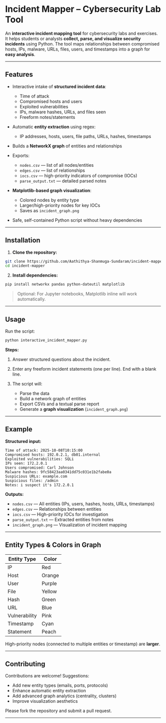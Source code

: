 # Incident Mapper – Cybersecurity Lab Tool

An **interactive incident mapping tool** for cybersecurity labs and exercises.
It helps students or analysts **collect, parse, and visualize security incidents** using Python. The tool maps relationships between compromised hosts, IPs, malware, URLs, files, users, and timestamps into a graph for **easy analysis**.

---

## Features

* Interactive intake of **structured incident data**:

  * Time of attack
  * Compromised hosts and users
  * Exploited vulnerabilities
  * IPs, malware hashes, URLs, and files seen
  * Freeform notes/statements
* Automatic **entity extraction** using regex:

  * IP addresses, hosts, users, file paths, URLs, hashes, timestamps
* Builds a **NetworkX graph** of entities and relationships
* Exports:

  * `nodes.csv` — list of all nodes/entities
  * `edges.csv` — list of relationships
  * `iocs.csv` — high-priority indicators of compromise (IOCs)
  * `parse_output.txt` — detailed parsed notes
* **Matplotlib-based graph visualization**:

  * Colored nodes by entity type
  * Larger/high-priority nodes for key IOCs
  * Saves as `incident_graph.png`
* Safe, self-contained Python script without heavy dependencies

---

## Installation

1. **Clone the repository:**

```bash
git clone https://github.com/Aathithya-Shanmuga-Sundaram/incident-mapper.git
cd incident-mapper
```

2. **Install dependencies:**

```bash
pip install networkx pandas python-dateutil matplotlib
```

> Optional: For Jupyter notebooks, Matplotlib inline will work automatically.

---

## Usage

Run the script:

```bash
python interactive_incident_mapper.py
```

**Steps:**

1. Answer structured questions about the incident.
2. Enter any freeform incident statements (one per line). End with a blank line.
3. The script will:

   * Parse the data
   * Build a network graph of entities
   * Export CSVs and a textual parse report
   * Generate a **graph visualization** (`incident_graph.png`)

---

## Example

**Structured input:**

```
Time of attack: 2025-10-08T10:15:00
Compromised hosts: 192.0.2.1, db01.internal
Exploited vulnerabilities: SQLi
IPs seen: 172.2.0.1
Users compromised: Carl Johnson
Malware hashes: 9fc58423aa0341dd75c031e1b2fabe0a
Suspicious URLs: example.com
Suspicious files: /admin
Notes: i suspect it's 172.2.0.1
```

**Outputs:**

* `nodes.csv` — All entities (IPs, users, hashes, hosts, URLs, timestamps)
* `edges.csv` — Relationships between entities
* `iocs.csv` — High-priority IOCs for investigation
* `parse_output.txt` — Extracted entities from notes
* `incident_graph.png` — Visualization of incident mapping

---

## Entity Types & Colors in Graph

| Entity Type   | Color  |
| ------------- | ------ |
| IP            | Red    |
| Host          | Orange |
| User          | Purple |
| File          | Yellow |
| Hash          | Green  |
| URL           | Blue   |
| Vulnerability | Pink   |
| Timestamp     | Cyan   |
| Statement     | Peach  |

High-priority nodes (connected to multiple entities or timestamp) are **larger**.

---

## Contributing

Contributions are welcome! Suggestions:

* Add new entity types (emails, ports, protocols)
* Enhance automatic entity extraction
* Add advanced graph analytics (centrality, clusters)
* Improve visualization aesthetics

Please fork the repository and submit a pull request.

---
